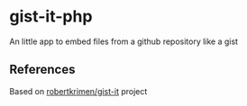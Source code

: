 # gist-it-php
 An little app to embed files from a github repository like a gist
  
## References 

Based on [robertkrimen/gist-it](https://github.com/robertkrimen/gist-it) project